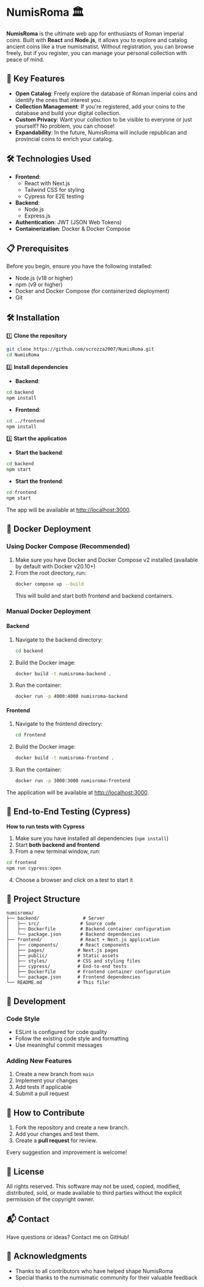 # NumisRoma 🏛️

**NumisRoma** is the ultimate web app for enthusiasts of Roman imperial coins. Built with **React** and **Node.js**, it allows you to explore and catalog ancient coins like a true numismatist. Without registration, you can browse freely, but if you register, you can manage your personal collection with peace of mind.

## 🚀 Key Features

- **Open Catalog**: Freely explore the database of Roman imperial coins and identify the ones that interest you.
- **Collection Management**: If you're registered, add your coins to the database and build your digital collection.
- **Custom Privacy**: Want your collection to be visible to everyone or just yourself? No problem, you can choose!
- **Expandability**: In the future, NumisRoma will include republican and provincial coins to enrich your catalog.

## 🛠️ Technologies Used

- **Frontend**: 
  - React with Next.js
  - Tailwind CSS for styling
  - Cypress for E2E testing
- **Backend**: 
  - Node.js
  - Express.js
- **Authentication**: JWT (JSON Web Tokens)
- **Containerization**: Docker & Docker Compose

## 📋 Prerequisites

Before you begin, ensure you have the following installed:
- Node.js (v18 or higher)
- npm (v9 or higher)
- Docker and Docker Compose (for containerized deployment)
- Git

## 🛠️ Installation

1️⃣ **Clone the repository**  
```bash
git clone https://github.com/scrozza2007/NumisRoma.git
cd NumisRoma
```

2️⃣ **Install dependencies**  
   - **Backend**:  
   ```bash
   cd backend
   npm install
   ```
   - **Frontend**:  
   ```bash
   cd ../frontend
   npm install
   ```

3️⃣ **Start the application**  
   - **Start the backend**:  
   ```bash
   cd backend
   npm start
   ```
   - **Start the frontend**:  
   ```bash
   cd frontend
   npm start
   ```

The app will be available at [http://localhost:3000](http://localhost:3000).

## 🐳 Docker Deployment

### Using Docker Compose (Recommended)

1. Make sure you have Docker and Docker Compose v2 installed (available by default with Docker v20.10+)
2. From the root directory, run:
   ```bash
   docker compose up --build
   ```
   This will build and start both frontend and backend containers.

### Manual Docker Deployment

#### Backend
1. Navigate to the backend directory:
   ```bash
   cd backend
   ```
2. Build the Docker image:
   ```bash
   docker build -t numisroma-backend .
   ```
3. Run the container:
   ```bash
   docker run -p 4000:4000 numisroma-backend
   ```

#### Frontend
1. Navigate to the frontend directory:
   ```bash
   cd frontend
   ```
2. Build the Docker image:
   ```bash
   docker build -t numisroma-frontend .
   ```
3. Run the container:
   ```bash
   docker run -p 3000:3000 numisroma-frontend
   ```

The application will be available at [http://localhost:3000](http://localhost:3000).

## 🧪 End-to-End Testing (Cypress)

**How to run tests with Cypress**

   1. Make sure you have installed all dependencies (`npm install`)
   2. Start **both backend and frontend**
   3. From a new terminal window, run:

   ```bash
   cd frontend
   npm run cypress:open
   ```

   4. Choose a browser and click on a test to start it

## 📂 Project Structure

```
numisroma/
├── backend/                # Server
│   ├── src/               # Source code
│   ├── Dockerfile         # Backend container configuration
│   └── package.json       # Backend dependencies
├── frontend/              # React + Next.js application
│   ├── components/        # React components
│   ├── pages/            # Next.js pages
│   ├── public/           # Static assets
│   ├── styles/           # CSS and styling files
│   ├── cypress/          # End-to-end tests
│   ├── Dockerfile        # Frontend container configuration
│   └── package.json      # Frontend dependencies
└── README.md             # This file!
```

## 🔧 Development

### Code Style
- ESLint is configured for code quality
- Follow the existing code style and formatting
- Use meaningful commit messages

### Adding New Features
1. Create a new branch from `main`
2. Implement your changes
3. Add tests if applicable
4. Submit a pull request

## 🤝 How to Contribute

1. Fork the repository and create a new branch.
2. Add your changes and test them.
3. Create a **pull request** for review.

Every suggestion and improvement is welcome!

## 📜 License

All rights reserved. This software may not be used, copied, modified, distributed, sold, or made available to third parties without the explicit permission of the copyright owner.

## 📬 Contact

Have questions or ideas? Contact me on GitHub!

## 🙏 Acknowledgments

- Thanks to all contributors who have helped shape NumisRoma
- Special thanks to the numismatic community for their valuable feedback
